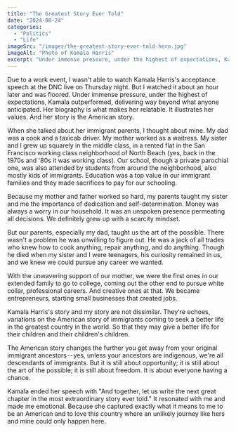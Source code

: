 ```yaml
---
title: "The Greatest Story Ever Told"
date: "2024-08-24"
categories: 
  - "Politics"
  - "Life"
imageSrc: "/images/the-greatest-story-ever-told-hero.jpg"
imageAlt: "Photo of Kamala Harris"
excerpt: "Under immense pressure, under the highest of expectations, Kamala Harris outperformed in her acceptance speech at the DNC, delivering way beyond what anyone anticipated. Her biography is what makes her relatable. It illustrates her values. And her story is the American story."
---
```

Due to a work event, I wasn't able to watch Kamala Harris's acceptance speech at the DNC live on Thursday night. But I watched it about an hour later and was floored. Under immense pressure, under the highest of expectations, Kamala outperformed, delivering way beyond what anyone anticipated. Her biography is what makes her relatable. It illustrates her values. And her story is the American story.

When she talked about her immigrant parents, I thought about mine. My dad was a cook and a taxicab driver. My mother worked as a waitress. My sister and I grew up squarely in the middle class, in a rented flat in the San Francisco working class neighborhood of North Beach (yes, back in the 1970s and '80s it was working class). Our school, though a private parochial one, was also attended by students from around the neighborhood, also mostly kids of immigrants. Education was a top value in our immigrant families and they made sacrifices to pay for our schooling.

Because my mother and father worked so hard, my parents taught my sister and me the importance of dedication and self-determination. Money was always a worry in our household. It was an unspoken presence permeating all decisions. We definitely grew up with a scarcity mindset.

But our parents, especially my dad, taught us the art of the possible. There wasn't a problem he was unwilling to figure out. He was a jack of all trades who knew how to cook anything, repair anything, and do anything. Though he died when my sister and I were teenagers, his curiosity remained in us, and we knew we could pursue any career we wanted.

With the unwavering support of our mother, we were the first ones in our extended family to go to college, coming out the other end to pursue white collar, professional careers. And creative ones at that. We became entrepreneurs, starting small businesses that created jobs.

Kamala Harris's story and my story are not dissimilar. They're echoes, variations on the American story of immigrants coming to seek a better life in the greatest country in the world. So that they may give a better life for their children and their children's children.

The American story changes the further you get away from your original immigrant ancestors -- yes, unless your ancestors are indigenous, we're all descendants of immigrants. But it is still about opportunity; it is still about the art of the possible; it is still about freedom. It is about everyone having a chance.

Kamala ended her speech with "And together, let us write the next great chapter in the most extraordinary story ever told." It resonated with me and made me emotional. Because she captured exactly what it means to me to be an American and to love this country where an unlikely journey like hers and mine could only happen here.